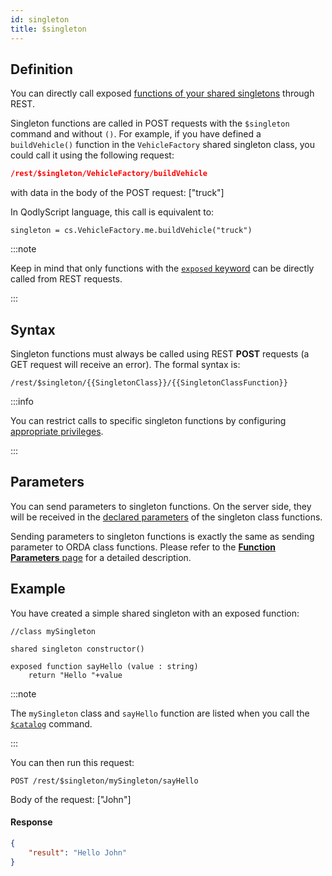 ```yaml
---
id: singleton
title: $singleton
---
```



## Definition

You can directly call exposed [functions of your shared singletons](../language/basics/lang-classes.md#singleton-classes) through REST.

Singleton functions are called in POST requests with the `$singleton` command and without `()`. For example, if you have defined a `buildVehicle()` function in the `VehicleFactory` shared singleton class, you could call it using the following request:

```json
/rest/$singleton/VehicleFactory/buildVehicle
```

with data in the body of the POST request: ["truck"]

In QodlyScript language, this call is equivalent to:

```4d
singleton = cs.VehicleFactory.me.buildVehicle("truck")
```

:::note

Keep in mind that only functions with the [`exposed` keyword](../orda/data-model.md#exposed-vs-non-exposed-functions) can be directly called from REST requests.

:::




## Syntax

Singleton functions must always be called using REST **POST** requests (a GET request will receive an error). The formal syntax is:

```
/rest/$singleton/{{SingletonClass}}/{{SingletonClassFunction}}
```

:::info

You can restrict calls to specific singleton functions by configuring [appropriate privileges](../studio/roles/rolesPrivilegesOverview.md).

:::

## Parameters

You can send parameters to singleton functions. On the server side, they will be received in the [declared parameters](../language/basics/lang-parameters.md#declaring-parameters) of the singleton class functions.

Sending parameters to singleton functions is exactly the same as sending parameter to ORDA class functions. Please refer to the [**Function Parameters** page](classFunctionsParameters.md) for a detailed description.


## Example  

You have created a simple shared singleton with an exposed function:

```qs
//class mySingleton

shared singleton constructor()

exposed function sayHello (value : string)
	return "Hello "+value

```

:::note

The `mySingleton` class and `sayHello` function are listed when you call the [`$catalog`]($catalog.md#singleton) command.

:::


You can then run this request:  

```
POST /rest/$singleton/mySingleton/sayHello
```

Body of the request: ["John"]


#### Response

```json
{
	"result": "Hello John"
}
```
